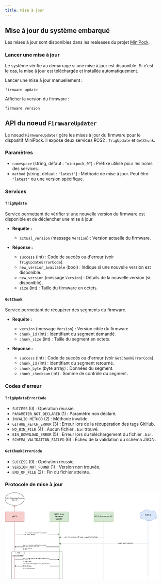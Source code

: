 ```yaml
---
title: Mise à jour
---
```


## Mise à jour du système embarqué

Les mises à jour sont disponibles dans les realeases du projet [MiniPock](https://github.com/catie-aq/minipock_zephyr-demo/releases).

### Lancer une mise à jour

Le système vérifie au demarrage si une mise à jour est disponible. Si c'est le cas, la mise à jour est téléchargée et installée automatiquement.

Lancer une mise à jour manuellement :

```
firmware update
```

Afficher la version du firmware :

```
firmware version
```

## API du noeud `FirmwareUpdater`

Le noeud `FirmwareUpdater` gère les mises à jour du firmware pour le dispositif MiniPock. Il expose deux services ROS2 : `TrigUpdate` et `GetChunk`.

### Paramètres

- `namespace` (string, défaut : `"minipock_0"`) : Préfixe utilisé pour les noms des services.
- `method` (string, défaut : `"latest"`) : Méthode de mise à jour. Peut être `"latest"` ou une version spécifique.

### Services

#### `TrigUpdate`

Service permettant de vérifier si une nouvelle version du firmware est disponible et de déclencher une mise à jour.

- **Requête :**
  - `actual_version` (message `Version`) : Version actuelle du firmware.

- **Réponse :**
  - `success` (int) : Code de succès ou d'erreur (voir `TrigUpdateErrorCode`).
  - `new_version_available` (bool) : Indique si une nouvelle version est disponible.
  - `new_version` (message `Version`) : Détails de la nouvelle version (si disponible).
  - `size` (int) : Taille du firmware en octets.

#### `GetChunk`

Service permettant de récupérer des segments du firmware.

- **Requête :**
  - `version` (message `Version`) : Version cible du firmware.
  - `chunk_id` (int) : Identifiant du segment demandé.
  - `chunk_size` (int) : Taille du segment en octets.

- **Réponse :**
  - `success` (int) : Code de succès ou d'erreur (voir `GetChunkErrorCode`).
  - `chunk_id` (int) : Identifiant du segment retourné.
  - `chunk_byte` (byte array) : Données du segment.
  - `chunk_checksum` (int) : Somme de contrôle du segment.

### Codes d'erreur

#### `TrigUpdateErrorCode`

- `SUCCESS` (0) : Opération réussie.
- `PARAMETER_NOT_DECLARED` (1) : Paramètre non déclaré.
- `INVALID_METHOD` (2) : Méthode invalide.
- `GITHUB_FETCH_ERROR` (3) : Erreur lors de la récupération des tags GitHub.
- `NO_BIN_FILE` (4) : Aucun fichier `.bin` trouvé.
- `BIN_DOWNLOAD_ERROR` (5) : Erreur lors du téléchargement du fichier `.bin`.
- `SCHEMA_VALIDATION_FAILED` (6) : Échec de la validation du schéma JSON.

#### `GetChunkErrorCode`

- `SUCCESS` (0) : Opération réussie.
- `VERSION_NOT_FOUND` (1) : Version non trouvée.
- `END_OF_FILE` (2) : Fin du fichier atteinte.

### Protocole de mise à jour

![schema](../img/mise_a_jour.drawio.png)
